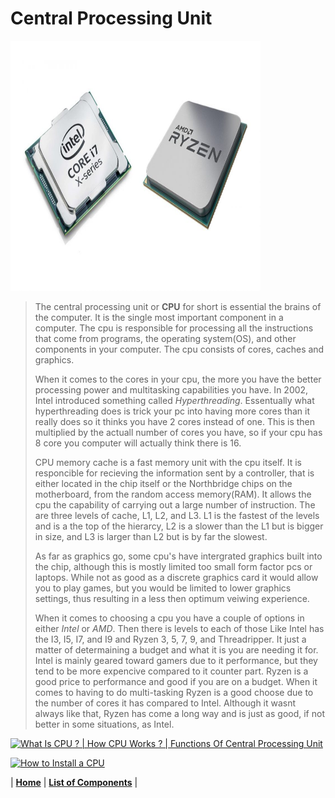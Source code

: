 # Central Processing Unit


<img src="https://github.com/Chogue7809/Computer-Architecture/blob/main/images/cpu.jpg" width="400" height="400">


>The central processing unit or **CPU** for short is essential the brains of the computer. It is the single most important component in a computer. The cpu is responsible for processing all the instructions that come from programs, the operating system(OS), and other components in your computer. The cpu consists of cores, caches and graphics.
> 
>When it comes to the cores in your cpu, the more you have the better processing power and multitasking capabilities you have. In 2002, Intel introduced something called *Hyperthreading*. Essentually what hyperthreading does is trick your pc into having more cores than it really does so it thinks you have 2 cores instead of one. This is then multiplied by the actuall number of cores you have, so if your cpu has 8 core you computer will actually think there is 16. 
>
>CPU memory cache is a fast memory unit with the cpu itself. It is responcible for recieving the information sent by a controller, that is either located in the chip itself or the Northbridge chips on the motherboard, from the random access memory(RAM). It allows the cpu the capability of carrying out a large number of instruction. The are three levels of cache, L1, L2, and L3. L1 is the fastest of the levels and is a the top of the hierarcy, L2 is a slower than the L1 but is bigger in size, and L3 is larger than L2 but is by far the slowest. 
>
>As far as graphics go, some cpu's have intergrated graphics built into the chip, although this is mostly limited too small form factor pcs or laptops. While not as good as a discrete graphics card it would allow you to play games, but you would be limited to lower graphics settings, thus resulting in a less then optimum veiwing experience.
>
> When it comes to choosing a cpu you have a couple of options in either *Intel* or *AMD*. Then there is levels to each of those Like Intel has the I3, I5, I7, and I9 and Ryzen 3, 5, 7, 9, and Threadripper. It just a matter of determaining a budget and what it is you are needing it for. Intel is mainly geared toward gamers due to it performance, but they tend to be more expencive compared to it counter part. Ryzen is a good price to performance and good if you are on a budget. When it comes to having to do multi-tasking Ryzen is a good choose due to the number of cores it has compared to Intel. Although it wasnt always like that, Ryzen has come a long way and is just as good, if not better in some situations, as Intel.
 
[![What Is CPU ? | How CPU Works ? | Functions Of Central Processing Unit](https://res.cloudinary.com/marcomontalbano/image/upload/v1639124517/video_to_markdown/images/youtube--lmDsCo6uV24-c05b58ac6eb4c4700831b2b3070cd403.jpg)](https://www.youtube.com/watch?v=lmDsCo6uV24 "What Is CPU ? | How CPU Works ? | Functions Of Central Processing Unit")



[![How to Install a CPU](https://res.cloudinary.com/marcomontalbano/image/upload/v1639124553/video_to_markdown/images/youtube--MyxDddDlfpc-c05b58ac6eb4c4700831b2b3070cd403.jpg)](https://www.youtube.com/watch?v=MyxDddDlfpc "How to Install a CPU")


| [**Home**](README.md) | [**List of Components**](listofcomponents.md) |

